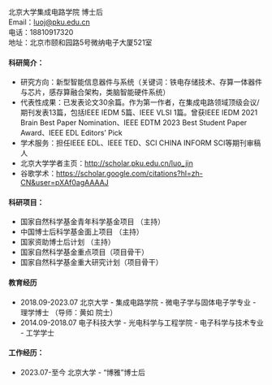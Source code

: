 
北京大学集成电路学院 博士后 \
Email：luoj@pku.edu.cn \
电话：18810917320 \
地址：北京市颐和园路5号微纳电子大厦521室

#### 科研简介：
- 研究方向：新型智能信息器件与系统（关键词：铁电存储技术、存算一体器件与芯片，感存算融合架构，类脑智能硬件系统）
- 代表性成果：已发表论文30余篇。作为第一作者，在集成电路领域顶级会议/期刊发表13篇，包括IEEE IEDM 5篇、IEEE VLSI 1篇。曾获IEEE IEDM 2021 Brain Best Paper Nomination、IEEE EDTM 2023 Best Student Paper Award、IEEE EDL Editors’ Pick
- 学术服务：担任IEEE EDL、IEEE TED、SCI CHINA INFORM SCI等期刊审稿人
- 北京大学学者主页：http://scholar.pku.edu.cn/luo_jin
- 谷歌学术：https://scholar.google.com/citations?hl=zh-CN&user=pXAf0agAAAAJ 

#### 科研项目：
- 国家自然科学基金青年科学基金项目 （主持）
- 中国博士后科学基金面上项目 （主持）
- 国家资助博士后计划 （主持）
- 国家自然科学基金重点项目（项目骨干）
- 国家自然科学基金重大研究计划（项目骨干）

#### 教育经历
- 2018.09-2023.07  北京大学 - 集成电路学院 - 微电子学与固体电子学专业 - 理学博士 （导师：黄如 院士）
- 2014.09-2018.07  电子科技大学 - 光电科学与工程学院 - 电子科学与技术专业 - 工学学士

#### 工作经历：
- 2023.07-至今  北京大学 -  “博雅”博士后



